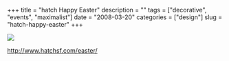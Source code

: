 +++
title = "hatch Happy Easter"
description = ""
tags = ["decorative", "events", "maximalist"]
date = "2008-03-20"
categories = ["design"]
slug = "hatch-happy-easter"
+++


 

  <div id="screens-thumbs" class="clearfix">
    <div class="txt-center" id="design-submission"><a href="http://www.hatchsf.com/easter/"><img id='bluga-thumbnail-811' class='bluga-thumbnail large' src='//media.konigi.com/bluga/
wt47f2790019dfc_0.jpg'/></a></div>  
  </div>   
<p><a href="http://www.hatchsf.com/easter/">http://www.hatchsf.com/easter/</a></p>




